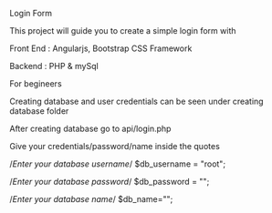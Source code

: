 Login Form

This project will guide you to create a simple login form with 

Front End : Angularjs, Bootstrap CSS Framework

Backend : PHP & mySql

For begineers

Creating database and user credentials can be seen under creating database folder 

After creating database go to api/login.php

Give your credentials/password/name inside the quotes

/*Enter your database username*/
$db_username = "root";

/*Enter your database password*/
$db_password = "";

/*Enter your database name*/
$db_name="";
